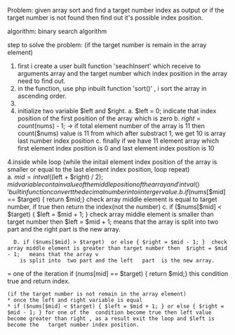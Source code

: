 Problem: given array sort and find a target number index as output or if the target number is not found then find out it's possible index position.

algorithm: binary search algorithm

step to solve the problem: (if the target number is remain in the array element)
 1. first i create  a  user built function 'seachInsert' which receive to arguments   array and the target number which index position in the array need to find out.
 2. in the function, use php inbuilt function 'sort()' , i sort the array in ascending order.
 3. 
 4. initialize two variable $left and $right.
     a. $left = 0; indicate that index position of the first position of the array which is zero
     b. $right = count($nums) - 1;
        -> if total element number of the array is 11 then count($nums) value is 11 from which after substract 1, we get 10 is array last number index position
     c. finally if we have 11 element array which first element index position is 0 and last element index position is 10
    
 4.inside while loop (while the initail element index position of the array is smaller or equal to the last element index position, loop repeat)  
      a. $mid = intval(($left + $right) / 2); $mid variable contain value of the middle position of the array and 'intval()' builtin function convert the decimal number into i         interger value.
      b. if ($nums[$mid] == $target) { return $mid;}  check array middle element is equal to target number, if true then return the index(not the number) 
      c. if ($nums[$mid] < $target) { $left = $mid + 1; }  check array middle element is smaller than target number then  $left = $mid + 1;  means that the array is split into         two part and the right part  is the new array.
      
      D. if ($nums[$mid] > $target)  or else { $right = $mid - 1; }  check array middle element is greater than target number then  $right = $mid - 1;   means that the array v 
        is split into  two part and the left   part  is the new array.
 = one of the iteration  if ($nums[$mid] == $target) { return $mid;} this condition true and return index.



    (if the target number is not remain in the array element)
    * once the left and right variable is equal
    * if ($nums[$mid] < $target) { $left = $mid + 1; } or else { $right = $mid - 1; } for one of the  condition become true then left value become greater than right , as a result exit the loop and $left is become the   target number index position.
